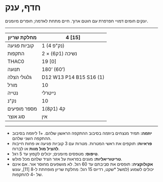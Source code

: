 # חדף, ענק

יונקים חומים דמויי חפרפרת עם חוטם ארוך. חיים מתחת לאדמה; חופרים מיומנים.

------

| מחלקת שריון     | 4 [15]                  |
| ---------------- | ----------------------- |
| קוביות פגיעה     | 1 (4 נק"פ)              |
| התקפות           | 2 × נשיכה (1ק6)         |
| THAC0            | 19 [0]                  |
| תנועה            | 180’ (60’)              |
| גלגולי הצלה      | D12 W13 P14 B15 S16 (1) |
| מורל             | 10                      |
| נטייה            | נייטרלי                |
| נק"נ             | 10                      |
| מספר מופיעים     | 1ק4 (1ק8)               |
| סוג אוצר         | אין                     |

------

- **יוזמה:** תמיד מנצחים ביוזמה בסיבוב ההתקפה הראשון שלהם. +1 ליוזמה בסיבוב ההתקפה השני שלהם.
- **פראיות:** תוקפים את ראשי המטרות. מטרות עם 3 קוביות פגיעה או פחות חייבות **להציל מול מוות** או לברוח.
- **טיפוס:** מטפסים מיומנים; יכולים לקפוץ עד 5 רגל.
- **טריטוריאליות:** מגנים בפראות על אזור הציד שלהם מכל פולש.
- **אקולוקציה:** תופסים את סביבתם עד 60 רגל. לא מושפעים מחוסר אור. אם אינם יכולים לשמוע (למשל *שקט, רדיוס 15 רגל: מחלקת שריון מופחתת ל-8 [11], עונש של -4 להתקפות.